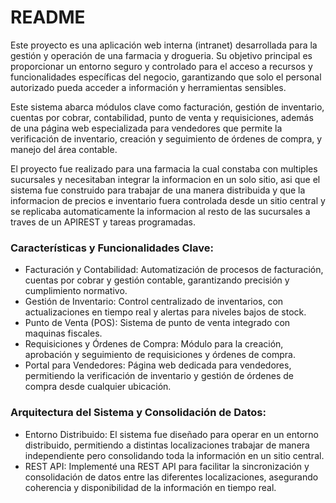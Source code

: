 # README #

Este proyecto es una aplicación web interna (intranet) desarrollada para la gestión y operación de una farmacia y drogueria. Su objetivo principal es proporcionar un entorno seguro y controlado para el acceso a recursos y funcionalidades específicas del negocio, garantizando que solo el personal autorizado pueda acceder a información y herramientas sensibles.

Este sistema abarca módulos clave como facturación, gestión de inventario, cuentas por cobrar, contabilidad, punto de venta y requisiciones, además de una página web especializada para vendedores que permite la verificación de inventario, creación y seguimiento de órdenes de compra, y manejo del área contable.

El proyecto fue realizado para una farmacia la cual constaba con multiples sucursales y necesitaban integrar la informacion en un solo sitio, asi que el sistema fue construido para trabajar de una manera distribuida y que la informacion de precios e inventario fuera controlada desde un sitio central y se replicaba automaticamente la informacion al resto de las sucursales a traves de un APIREST y tareas programadas.

### Características y Funcionalidades Clave:
* Facturación y Contabilidad: Automatización de procesos de facturación, cuentas por cobrar y gestión contable, garantizando precisión y cumplimiento normativo.
* Gestión de Inventario: Control centralizado de inventarios, con actualizaciones en tiempo real y alertas para niveles bajos de stock.
* Punto de Venta (POS): Sistema de punto de venta integrado con maquinas fiscales.
* Requisiciones y Órdenes de Compra: Módulo para la creación, aprobación y seguimiento de requisiciones y órdenes de compra.
* Portal para Vendedores: Página web dedicada para vendedores, permitiendo la verificación de inventario y gestión de órdenes de compra desde cualquier ubicación.

### Arquitectura del Sistema y Consolidación de Datos:

* Entorno Distribuido: El sistema fue diseñado para operar en un entorno distribuido, permitiendo a distintas localizaciones trabajar de manera independiente pero consolidando toda la información en un sitio central.
* REST API: Implementé una REST API para facilitar la sincronización y consolidación de datos entre las diferentes localizaciones, asegurando coherencia y disponibilidad de la información en tiempo real.